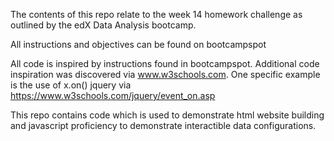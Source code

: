 The contents of this repo relate to the week 14 homework challenge as outlined by the edX Data Analysis bootcamp.

All instructions and objectives can be found on bootcampspot

All code is inspired by instructions found in bootcampspot.
Additional code inspiration was discovered via www.w3schools.com.
One specific example is the use of x.on() jquery via https://www.w3schools.com/jquery/event_on.asp 

This repo contains code which is used to demonstrate html website building and javascript proficiency to demonstrate interactible data configurations.